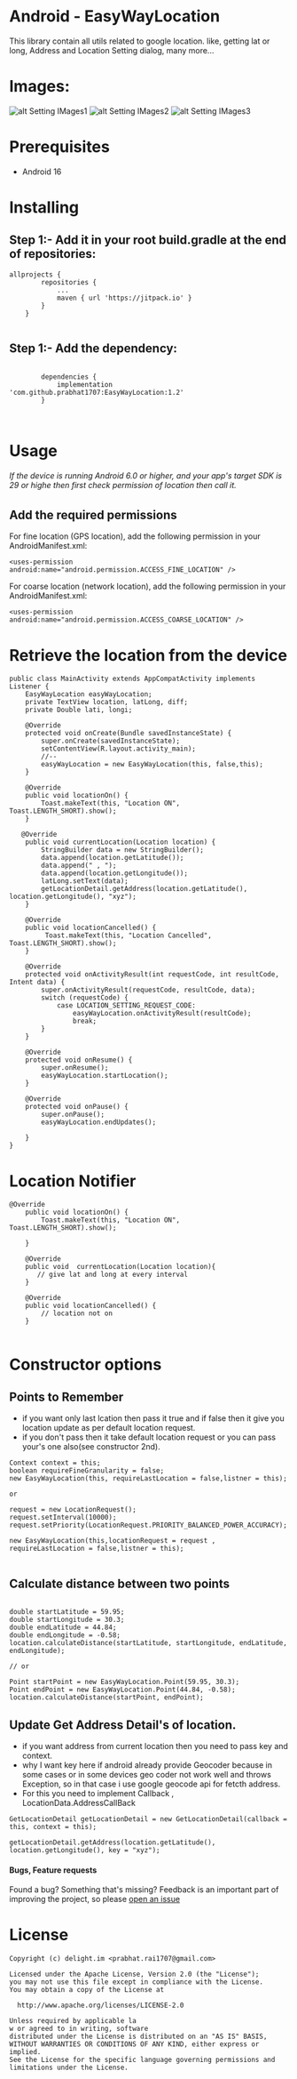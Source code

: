 # Android - EasyWayLocation
This library contain all utils related to google location. like, getting lat or long, Address and Location Setting dialog, many more...

# Images:
![alt Setting IMages1](https://goo.gl/rT7bi7)
![alt Setting IMages2](https://goo.gl/pL2gr4)
![alt Setting IMages3](https://goo.gl/kjrCCW)


# Prerequisites
- Android 16
# Installing
## Step 1:- Add it in your root build.gradle at the end of repositories:
````
allprojects {
		repositories {
			...
			maven { url 'https://jitpack.io' }
		}
	}
  
````
## Step 1:- Add the dependency:
````

		dependencies {
	        implementation 'com.github.prabhat1707:EasyWayLocation:1.2'
		}
	
  
````

# Usage

###### If the device is running Android 6.0 or higher, and your app's target SDK is 29 or highe then first check permission of location then call it.

## Add the required permissions
For fine location (GPS location), add the following permission in your AndroidManifest.xml:
````
<uses-permission android:name="android.permission.ACCESS_FINE_LOCATION" />

````

For coarse location (network location), add the following permission in your AndroidManifest.xml:
````
<uses-permission android:name="android.permission.ACCESS_COARSE_LOCATION" />

````

# Retrieve the location from the device
````
public class MainActivity extends AppCompatActivity implements Listener {
    EasyWayLocation easyWayLocation;
    private TextView location, latLong, diff;
    private Double lati, longi;

    @Override
    protected void onCreate(Bundle savedInstanceState) {
        super.onCreate(savedInstanceState);
        setContentView(R.layout.activity_main);
        //--
        easyWayLocation = new EasyWayLocation(this, false,this);
    }

    @Override
    public void locationOn() {
        Toast.makeText(this, "Location ON", Toast.LENGTH_SHORT).show();    
    }

   @Override
    public void currentLocation(Location location) {
        StringBuilder data = new StringBuilder();
        data.append(location.getLatitude());
        data.append(" , ");
        data.append(location.getLongitude());
        latLong.setText(data);
        getLocationDetail.getAddress(location.getLatitude(), location.getLongitude(), "xyz");
    }
    
    @Override
    public void locationCancelled() {
         Toast.makeText(this, "Location Cancelled", Toast.LENGTH_SHORT).show();
    }

    @Override
    protected void onActivityResult(int requestCode, int resultCode, Intent data) {
        super.onActivityResult(requestCode, resultCode, data);
        switch (requestCode) {
            case LOCATION_SETTING_REQUEST_CODE:
                easyWayLocation.onActivityResult(resultCode);
                break;
        }
    }

    @Override
    protected void onResume() {
        super.onResume();
        easyWayLocation.startLocation();
    }

    @Override
    protected void onPause() {
        super.onPause();
        easyWayLocation.endUpdates();

    }
}

````

# Location Notifier

````
@Override
    public void locationOn() {
        Toast.makeText(this, "Location ON", Toast.LENGTH_SHORT).show();
        
    }

    @Override
    public void  currentLocation(Location location){
       // give lat and long at every interval 
    }

    @Override
    public void locationCancelled() {
        // location not on
    }
    
````
# Constructor options

## Points to Remember
- if you want only last lcation then pass it true and if false then it give you location update as per default location request.
- if you don't pass then it take default location request or you can pass your's one also(see constructor 2nd).

````
Context context = this;
boolean requireFineGranularity = false;
new EasyWayLocation(this, requireLastLocation = false,listner = this);

or

request = new LocationRequest();
request.setInterval(10000);
request.setPriority(LocationRequest.PRIORITY_BALANCED_POWER_ACCURACY);

new EasyWayLocation(this,locationRequest = request ,  requireLastLocation = false,listner = this);


````

## Calculate distance between two points

````

double startLatitude = 59.95;
double startLongitude = 30.3;
double endLatitude = 44.84;
double endLongitude = -0.58;
location.calculateDistance(startLatitude, startLongitude, endLatitude, endLongitude);

// or

Point startPoint = new EasyWayLocation.Point(59.95, 30.3);
Point endPoint = new EasyWayLocation.Point(44.84, -0.58);
location.calculateDistance(startPoint, endPoint);

````

## Update Get Address Detail's of location.
- if you want address from current location then you need to pass key and context.
- why I want key here if android already provide Geocoder because in some cases or in some devices geo coder not work well and                                                          	throws Exception, so in that case i use google geocode api for fetcth address.
- For this you need to implement Callback ,  LocationData.AddressCallBack

````
GetLocationDetail getLocationDetail = new GetLocationDetail(callback = this, context = this);

getLocationDetail.getAddress(location.getLatitude(), location.getLongitude(), key = "xyz");

````

#### Bugs, Feature requests

Found a bug? Something that's missing? Feedback is an important part of improving the project, so please
<a href="https://github.com/prabhat1707/EasyWayLocation/issues">open an issue</a>

# License

````
Copyright (c) delight.im <prabhat.rai1707@gmail.com>

Licensed under the Apache License, Version 2.0 (the "License");
you may not use this file except in compliance with the License.
You may obtain a copy of the License at

  http://www.apache.org/licenses/LICENSE-2.0

Unless required by applicable la
w or agreed to in writing, software
distributed under the License is distributed on an "AS IS" BASIS,
WITHOUT WARRANTIES OR CONDITIONS OF ANY KIND, either express or implied.
See the License for the specific language governing permissions and
limitations under the License.
````

